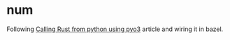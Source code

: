 # num

Following [Calling Rust from python using pyo3][] article and wiring it in bazel.

[calling rust from python using pyo3]:
  http://saidvandeklundert.net/learn/2021-11-18-calling-rust-from-python-using-pyo3/
